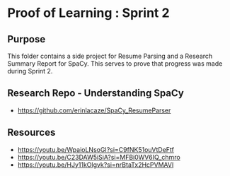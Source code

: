 # Proof of Learning : Sprint 2
## Purpose
This folder contains a side project for Resume Parsing and a Research Summary Report for SpaCy.
This serves to prove that progress was made during Sprint 2.

## Research Repo - Understanding SpaCy
- https://github.com/erinlacaze/SpaCy_ResumeParser

## Resources
- https://youtu.be/WpaioLNsoGI?si=C9fNK51ouVtDeFtf
- https://youtu.be/C23DAW5iSiA?si=MFBi0WV6IQ_chmro
- https://youtu.be/HJy11kOlgvk?si=nrBtaTx2HcPVMAVl
